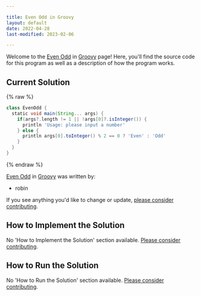 ```yaml
---

title: Even Odd in Groovy
layout: default
date: 2022-04-28
last-modified: 2023-02-06

---
```


Welcome to the [Even Odd](https://sampleprograms.io/projects/even-odd) in [Groovy](https://sampleprograms.io/languages/groovy) page! Here, you'll find the source code for this program as well as a description of how the program works.

## Current Solution

{% raw %}

```groovy
class EvenOdd {
  static void main(String... args) {
    if(args?.length != 1 || !args[0]?.isInteger()) {
      println 'Usage: please input a number'
    } else {
      println args[0].toInteger() % 2 == 0 ? 'Even' : 'Odd'
    }
  }
}
```

{% endraw %}

[Even Odd](https://sampleprograms.io/projects/even-odd) in [Groovy](https://sampleprograms.io/languages/groovy) was written by:

- robin

If you see anything you'd like to change or update, [please consider contributing](https://github.com/TheRenegadeCoder/sample-programs).

## How to Implement the Solution

No 'How to Implement the Solution' section available. [Please consider contributing](https://github.com/TheRenegadeCoder/sample-programs-website).

## How to Run the Solution

No 'How to Run the Solution' section available. [Please consider contributing](https://github.com/TheRenegadeCoder/sample-programs-website).
